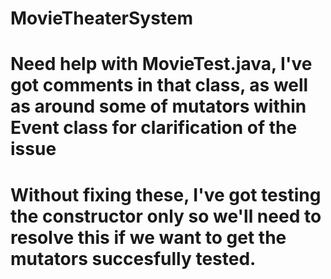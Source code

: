 # MovieTheaterSystem

# Need help with MovieTest.java, I've got comments in that class, as well as around some of mutators within Event class for clarification of the issue
# Without fixing these, I've got testing the constructor only so we'll need to resolve this if we want to get the mutators succesfully tested.
